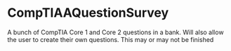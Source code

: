 # CompTIAAQuestionSurvey
A bunch of CompTIA Core 1 and Core 2 questions in a bank.  Will also allow the user to create their own questions.  This may or may not be finished
